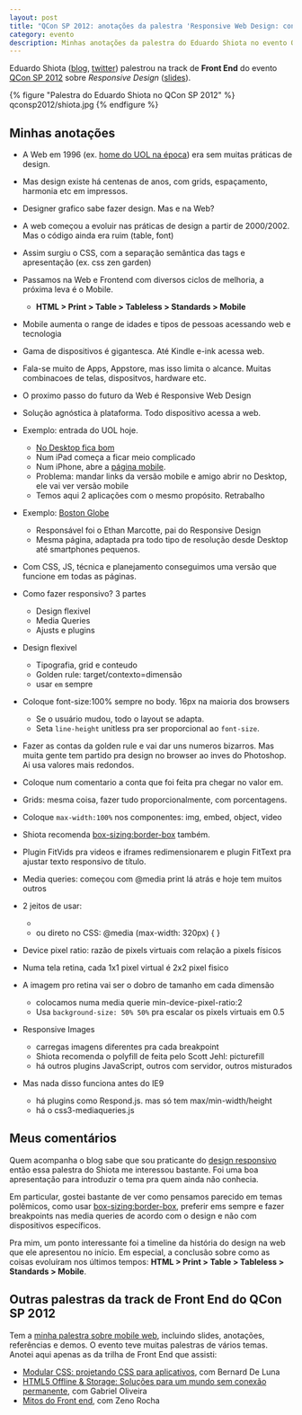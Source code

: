 ```yaml
---
layout: post
title: "QCon SP 2012: anotações da palestra 'Responsive Web Design: conteúdo em todos devices' do Eduardo Shiota"
category: evento
description: Minhas anotações da palestra do Eduardo Shiota no evento QCon SP 2012
---
```


Eduardo Shiota ([blog](http://www.eshiota.com/), [twitter](https://twitter.com/shiota)) palestrou na track de **Front End** do evento [QCon SP 2012](http://www.qconsp.com/) sobre *Responsive Design* ([slides](http://www.slideshare.net/eshiota/responsive-web-design-e-a-ubiquidade-da-web)).

{% figure "Palestra do Eduardo Shiota no QCon SP 2012" %}
	qconsp2012/shiota.jpg
{% endfigure %}

## Minhas anotações

- A Web em 1996 (ex. [home do UOL na época](http://web.archive.org/web/19961223175947/http://uol.com.br/)) era sem muitas práticas de design.
- Mas design existe há centenas de anos, com grids, espaçamento, harmonia etc em impressos.
- Designer grafico sabe fazer design. Mas e na Web?
- A web começou a evoluir nas práticas de design a partir de 2000/2002. Mas o código ainda era ruim (table, font)
- Assim surgiu o CSS, com a separação semântica das tags e apresentação (ex. css zen garden)
- Passamos na Web e Frontend com diversos ciclos de melhoria, a próxima leva é o Mobile.
    * **HTML > Print > Table > Tableless > Standards > Mobile**


- Mobile aumenta o range de idades e tipos de pessoas acessando web e tecnologia
- Gama de dispositivos é gigantesca. Até Kindle e-ink acessa web.
- Fala-se muito de Apps, Appstore, mas isso limita o alcance. Muitas combinacoes de telas, dispositvos, hardware etc.
- O proximo passo do futuro da Web é Responsive Web Design
- Solução agnóstica à plataforma. Todo dispositivo acessa a web.
- Exemplo: entrada do UOL hoje.
	* [No Desktop fica bom](http://www.uol.com.br)
	* Num iPad começa a ficar meio complicado
	* Num iPhone, abre a [página mobile](http://m.uol.com.br).
	* Problema: mandar links da versão mobile e amigo abrir no Desktop, ele vai ver versão mobile
	* Temos aqui 2 aplicações com o mesmo propósito. Retrabalho
- Exemplo: [Boston Globe](http://www.bostonglobe.com)
	* Responsável foi o Ethan Marcotte, pai do Responsive Design
	* Mesma página, adaptada pra todo tipo de resolução desde Desktop até smartphones pequenos.


- Com CSS, JS, técnica e planejamento conseguimos uma versão que funcione em todas as páginas.
- Como fazer responsivo? 3 partes
	* Design flexivel
	* Media Queries
	* Ajusts e plugins
- Design flexivel
	* Tipografia, grid e conteudo
	* Golden rule: target/contexto=dimensão
	* usar `em` sempre
- Coloque font-size:100% sempre no body. 16px na maioria dos browsers
	* Se o usuário mudou, todo o layout se adapta.
	* Seta `line-height` unitless pra ser proporcional ao `font-size`.
- Fazer as contas da golden rule e vai dar uns numeros bizarros. Mas muita gente tem partido pra design no browser ao inves do Photoshop. Ai usa valores mais redondos.
- Coloque num comentario a conta que foi feita pra chegar no valor em.


- Grids: mesma coisa, fazer tudo proporcionalmente, com porcentagens.
- Coloque `max-width:100%` nos componentes: img, embed, object, video
- Shiota recomenda [box-sizing:border-box](/css-box-sizing-border-box/) também.
- Plugin FitVids pra videos e iframes redimensionarem e plugin FitText pra ajustar texto responsivo de título.
- Media queries: começou com @media print lá atrás e hoje tem muitos outros
- 2 jeitos de usar:
	* <link rel="stylesheet" href="estilo.css" media="(max-width: 700px)">
	* ou direto no CSS: @media (max-width: 320px) { }
- Device pixel ratio: razão de pixels virtuais com relação a pixels físicos
- Numa tela retina, cada 1x1 pixel virtual é 2x2 pixel fisico
- A imagem pro retina vai ser o dobro de tamanho em cada dimensão
	* colocamos numa media querie min-device-pixel-ratio:2
	* Usa `background-size: 50% 50%` pra escalar os pixels virtuais em 0.5
- Responsive Images
	* carregas imagens diferentes pra cada breakpoint
	* Shiota recomenda o polyfill de <picture> feita pelo Scott Jehl: picturefill
	* há outros plugins JavaScript, outros com servidor, outros misturados
- Mas nada disso funciona antes do IE9
	* há plugins como Respond.js. mas só tem max/min-width/height 
	* há o css3-mediaqueries.js

## Meus comentários

Quem acompanha o blog sabe que sou praticante do [design responsivo](/responsive-web-design/) então essa palestra do Shiota me interessou bastante. Foi uma boa apresentação para introduzir o tema pra quem ainda não conhecia.

Em particular, gostei bastante de ver como pensamos parecido em temas polêmicos, como usar [box-sizing:border-box](/css-box-sizing-border-box/), preferir ems sempre e fazer breakpoints nas media queries de acordo com o design e não com dispositivos específicos.

Pra mim, um ponto interessante foi a timeline da história do design na web que ele apresentou no início. Em especial, a conclusão sobre como as coisas evoluíram nos últimos tempos: **HTML > Print > Table > Tableless > Standards > Mobile**.

## Outras palestras da track de Front End do QCon SP 2012

Tem a [minha palestra sobre mobile web](/palestra-mobile-web/), incluindo slides, anotações, referências e demos. O evento teve muitas palestras de vários temas. Anotei aqui apenas as da trilha de Front End que assisti:

* [Modular CSS: projetando CSS para aplicativos](/qconsp-modular-css-bernard-de-luna/), com Bernard De Luna
* [HTML5 Offline & Storage: Soluções para um mundo sem conexão permanente](/qconsp-html5-offline-storage-gabriel-oliveira/), com Gabriel Oliveira
* [Mitos do Front end](/qconsp-mitos-frontend-zeno-rocha/), com Zeno Rocha

